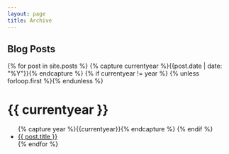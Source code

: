 ```yaml
---
layout: page
title: Archive
---
```


## Blog Posts


{% for post in site.posts %}
  {% capture currentyear %}{{post.date | date: "%Y"}}{% endcapture %}
    {% if currentyear != year %}
      {% unless forloop.first %}</ul>{% endunless %}
        <h1>{{ currentyear }}</h1>
      <ul>
      {% capture year %}{{currentyear}}{% endcapture %}
    {% endif %}
    <li><a href="{{ site.baseurl }}{{ post.url }}">{{ post.title }}</a></li>
{% endfor %}
